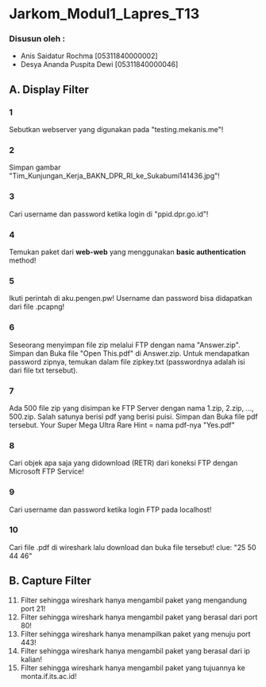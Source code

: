 # Jarkom_Modul1_Lapres_T13

### Disusun oleh :
- Anis Saidatur Rochma [05311840000002]
- Desya Ananda Puspita Dewi [05311840000046]

## A. Display Filter

### 1 
Sebutkan webserver yang digunakan pada "testing.mekanis.me"!
### 2 
Simpan gambar "Tim_Kunjungan_Kerja_BAKN_DPR_RI_ke_Sukabumi141436.jpg"!
### 3 
Cari username dan password ketika login di "ppid.dpr.go.id"!
### 4
Temukan paket dari **web-web** yang menggunakan **basic authentication** method!
### 5
Ikuti perintah di aku.pengen.pw! Username dan password bisa didapatkan dari file .pcapng!
### 6
Seseorang menyimpan file zip melalui FTP dengan nama "Answer.zip". Simpan dan Buka file "Open This.pdf" di Answer.zip. Untuk mendapatkan password zipnya, temukan dalam file zipkey.txt (passwordnya adalah isi dari file txt tersebut).
### 7 
Ada 500 file zip yang disimpan ke FTP Server dengan nama 1.zip, 2.zip, ..., 500.zip. Salah satunya berisi pdf yang berisi puisi. Simpan dan Buka file pdf tersebut.
Your Super Mega Ultra Rare Hint = nama pdf-nya "Yes.pdf"
### 8 
Cari objek apa saja yang didownload (RETR) dari koneksi FTP dengan Microsoft FTP Service!
### 9
Cari username dan password ketika login FTP pada localhost!
### 10 
Cari file .pdf di wireshark lalu download dan buka file tersebut!
    clue: "25 50 44 46" 

## B. Capture Filter
11. Filter sehingga wireshark hanya mengambil paket yang mengandung port 21!
12. Filter sehingga wireshark hanya mengambil paket yang berasal dari port 80!
13. Filter sehingga wireshark hanya menampilkan paket yang menuju port 443!
14. Filter sehingga wireshark hanya mengambil paket yang berasal dari ip kalian!
15. Filter sehingga wireshark hanya mengambil paket yang tujuannya ke monta.if.its.ac.id!
